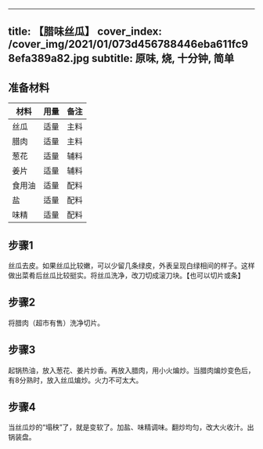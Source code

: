
---
title: 【腊味丝瓜】
cover_index: /cover_img/2021/01/073d456788446eba611fc98efa389a82.jpg
subtitle: 原味, 烧, 十分钟, 简单
---

## 准备材料

| 材料     | 用量 | 备注|
| ------- | ----- | --- |
| 丝瓜 | 适量| 主料 |
| 腊肉 | 适量| 主料 |
| 葱花 | 适量| 辅料 |
| 姜片 | 适量| 辅料 |
| 食用油 | 适量| 配料 |
| 盐 | 适量| 配料 |
| 味精 | 适量| 配料 |

## 步骤1

丝瓜去皮。如果丝瓜比较嫩，可以少留几条绿皮，外表呈现白绿相间的样子。这样做出菜肴后丝瓜比较挺实。将丝瓜洗净，改刀切成滚刀块。【也可以切片或条】

## 步骤2

将腊肉（超市有售）洗净切片。

## 步骤3

起锅热油，放入葱花、姜片炒香。再放入腊肉，用小火煸炒。当腊肉煸炒变色后，有8分熟时，放入丝瓜煸炒。火力不可太大。

## 步骤4

当丝瓜炒的“塌秧”了，就是变软了。加盐、味精调味。翻炒均匀，改大火收汁。出锅装盘。

